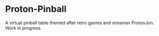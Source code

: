 # Proton-Pinball
 A virtual pinball table themed after retro games and streamer ProtonJon. Work in progress.
